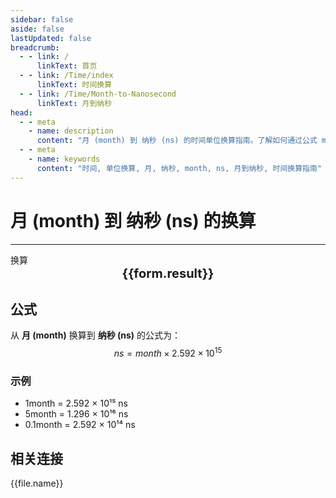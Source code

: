 ```yaml
---
sidebar: false
aside: false
lastUpdated: false
breadcrumb:
  - - link: /
      linkText: 首页
  - - link: /Time/index
      linkText: 时间换算
  - - link: /Time/Month-to-Nanosecond
      linkText: 月到纳秒
head:
  - - meta
    - name: description
      content: "月 (month) 到 纳秒 (ns) 的时间单位换算指南。了解如何通过公式 month × 2.628 × 10¹⁸ 换算为纳秒。"
  - - meta
    - name: keywords
      content: "时间, 单位换算, 月, 纳秒, month, ns, 月到纳秒, 时间换算指南"
---
```

# 月 (month) 到 纳秒 (ns) 的换算

---
<script setup>
import { onMounted, reactive, inject, ref } from 'vue'
import { NButton,NForm ,NFormItem,NInput,NInputNumber,NSelect,NCard,useMessage,NGrid ,NGi  } from 'naive-ui'
import { defineClientComponent } from 'vitepress'
import { Time } from '../files';

const convert = inject('convert')

const form = reactive({
  number: null,
  result: '',
})

const convertHandler = () => {
  if (form.number !== null && !isNaN(form.number)) {
    const convertedValue = parseFloat(form.number) * 2592000000000000
    form.result = `${form.number}month = ${convertedValue.toFixed(0)}ns`
  } else {
    form.result = '请输入有效的数值。'
  }
}
</script>

<n-form size="large" :model="form">
  <n-form-item label="月 (month)">
    <n-input-number v-model:value="form.number" placeholder="输入月" style="width: 100%" />
  </n-form-item>
  <n-form-item>
    <n-button type="info" @click="convertHandler" block>换算</n-button>
  </n-form-item>
</n-form>

<n-card  embedded :bordered="false" hoverable>
  <div  style="text-align:center;font-size:20px;">
    <strong>{{form.result}}</strong>
  </div>
</n-card>

## 公式

从 **月 (month)** 换算到 **纳秒 (ns)** 的公式为：
$$ ns = month \times 2.592 \times 10^{15} $$

### 示例
- 1month = 2.592 × 10¹⁵ ns
- 5month = 1.296 × 10¹⁶ ns
- 0.1month = 2.592 × 10¹⁴ ns
## 相关连接
<n-grid x-gap="12" :cols="2">
  <n-gi v-for="(file, index) in Time" :key="index">
    <n-button
      text
      tag="a"
      :href="file.path"
      type="info"
    >
      {{file.name}}
    </n-button>
  </n-gi>
</n-grid>